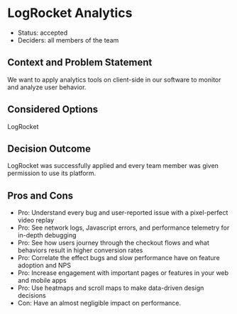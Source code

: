 # LogRocket Analytics

* Status: accepted
* Deciders: all members of the team

## Context and Problem Statement

We want to apply analytics tools on client-side in our software to monitor and analyze user behavior.

## Considered Options

LogRocket

## Decision Outcome

LogRocket was successfully applied and every team member was given permission to use its platform.

## Pros and Cons

* Pro: Understand every bug and user-reported issue with a pixel-perfect video replay
* Pro: See network logs, Javascript errors, and performance telemetry for in-depth debugging
* Pro: See how users journey through the checkout flows and what behaviors result in higher conversion rates
* Pro: Correlate the effect bugs and slow performance have on feature adoption and NPS
* Pro: Increase engagement with important pages or features in your web and mobile apps
* Pro: Use heatmaps and scroll maps to make data-driven design decisions
* Con: Have an almost negligible impact on performance.

